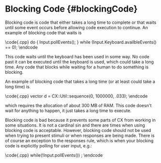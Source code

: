 Blocking Code {#blockingCode}
=============

Blocking code is code that either takes a long time to complete or that waits until some event occurs before
allowing code execution to continue. An example of blocking code that waits is

\code{.cpp}
do {
	Input.pollEvents();
} while (Input.Keyboard.availbleEvents() == 0);
\endcode

This code waits until the keyboard has been used in some way. No code past it can be executed until the keyboard
is used, which could take a long time. Any code that blocks while waiting for a human to do something is blocking.

An example of blocking code that takes a long time (or at least could take a long time) is

\code{.cpp}
vector<double> d = CX::Util::sequence<double>(0, 1000000, .033);
\endcode

which requires the allocation of about 300 MB of RAM. This code doesn't wait for anything to happen, it
just takes a long time to execute.

Blocking code is bad because it prevents some parts of CX from working in some situations. It is not a cardinal
sin and there are times when using blocking code is acceptable. However, blocking code should
not be used when trying to present stimuli or when responses are being made. There is of course an exception to
the responses rule, which is when your blocking code is explicitly polling for user input, e.g.:

\code{.cpp}
while(!Input.pollEvents())
	;
\endcode
